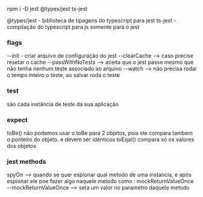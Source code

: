 npm i -D jest @types/jest ts-jest

@types/jest - biblioteca de tipagens do typescript para jest
ts-jest - compilação do typescript para js somente para o jest

### flags
--init - criar arquivo de configuração do jest
--clearCache --> caso precise resetar o cache 
--passWithNoTests --> aceita que o jest passe mesmo que não tenha nenhum teste associado ao arquivo 
--watch -->  não precisa rodar o tempo inteiro o teste, ao salvar roda o teste
### test
são cada instância de teste da sua aplicação 

### expect 

toBe() não podemos usar o toBe para 2 objetos, pois ele compara tambem o ponteiro do  objeto. e devem ser identicos 
toEqal() compara só os valores dos objetos 

### jest methods
spyOn --> quando se quer espionar qual metodo de uma instancia, e após espionar ele poe fazer algo naquele metodo como : mockReturnValueOnce
  --mockReturnValueOnce --> seta um valor no parametro daquele metodo 